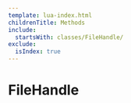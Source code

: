 ```yaml
---
template: lua-index.html
childrenTitle: Methods
include:
  startsWith: classes/FileHandle/
exclude:
  isIndex: true
---
```


# FileHandle
